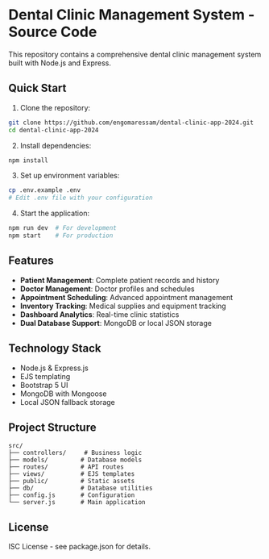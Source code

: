 # Dental Clinic Management System - Source Code

This repository contains a comprehensive dental clinic management system built with Node.js and Express.

## Quick Start

1. Clone the repository:
```bash
git clone https://github.com/engomaressam/dental-clinic-app-2024.git
cd dental-clinic-app-2024
```

2. Install dependencies:
```bash
npm install
```

3. Set up environment variables:
```bash
cp .env.example .env
# Edit .env file with your configuration
```

4. Start the application:
```bash
npm run dev  # For development
npm start    # For production
```

## Features

- **Patient Management**: Complete patient records and history
- **Doctor Management**: Doctor profiles and schedules
- **Appointment Scheduling**: Advanced appointment management
- **Inventory Tracking**: Medical supplies and equipment tracking
- **Dashboard Analytics**: Real-time clinic statistics
- **Dual Database Support**: MongoDB or local JSON storage

## Technology Stack

- Node.js & Express.js
- EJS templating
- Bootstrap 5 UI
- MongoDB with Mongoose
- Local JSON fallback storage

## Project Structure

```
src/
├── controllers/     # Business logic
├── models/         # Database models
├── routes/         # API routes
├── views/          # EJS templates
├── public/         # Static assets
├── db/             # Database utilities
├── config.js       # Configuration
└── server.js       # Main application
```

## License

ISC License - see package.json for details.